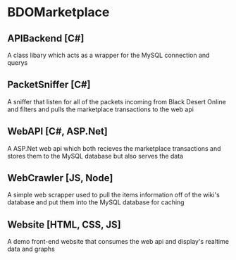 # BDOMarketplace

## APIBackend [C#]
A class libary which acts as a wrapper for the MySQL connection and querys 

## PacketSniffer [C#]
A sniffer that listen for all of the packets incoming from Black Desert Online and filters and pulls the marketplace transactions to the web api

## WebAPI [C#, ASP.Net]
A ASP.Net web api which both recieves the marketplace transactions and stores them to the MySQL database but also serves the data

## WebCrawler [JS, Node]
A simple web scrapper used to pull the items information off of the wiki's database and put them into the MySQL database for caching

## Website [HTML, CSS, JS]
A demo front-end website that consumes the web api and display's realtime data and graphs
